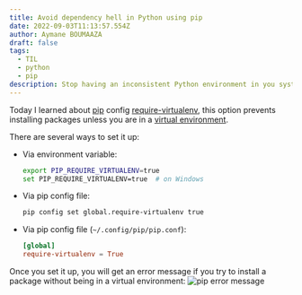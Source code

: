 ```yaml
---
title: Avoid dependency hell in Python using pip
date: 2022-09-03T11:13:57.554Z
author: Aymane BOUMAAZA
draft: false
tags:
  - TIL
  - python
  - pip
description: Stop having an inconsistent Python environment in you system
---
```




Today I learned about [pip](https://pip.pypa.io/en/stable/) config [require-virtualenv](https://docs.python-guide.org/dev/pip-virtualenv/), this option prevents installing packages unless you are in a [virtual environment](https://realpython.com/python-virtual-environments-a-primer/).

There are several ways to set it up:
- Via environment variable:
  ```bash
  export PIP_REQUIRE_VIRTUALENV=true
  set PIP_REQUIRE_VIRTUALENV=true  # on Windows
  ```

- Via pip config file:
  ```bash
  pip config set global.require-virtualenv true
  ```

- Via pip config file (`~/.config/pip/pip.conf`):
  ```toml
  [global]
  require-virtualenv = True
  ```

Once you set it up, you will get an error message if you try to install a package without being in a virtual environment:
![pip error message](/pip_require_venv.png)